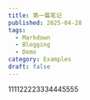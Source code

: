 ```yaml
---
title: 第一篇笔记
published: 2025-04-28
tags:
  - Markdown
  - Blogging
  - Demo
category: Examples
draft: false
---
```


111122223334445555